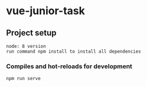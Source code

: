 # vue-junior-task

## Project setup
```
node: 8 version
run command npm install to install all dependencies
```

### Compiles and hot-reloads for development
```
npm run serve
```